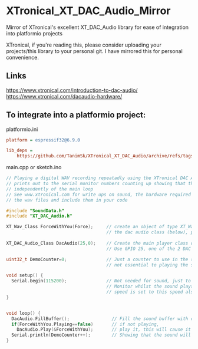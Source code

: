 
# XTronical_XT_DAC_Audio_Mirror
Mirror of XTronical's excellent XT_DAC_Audio library for ease of integration into platformio projects

XTronical, if you're reading this, please consider uploading your projects/this library to your personal git. I have mirrored this for personal convenience.

## Links
https://www.xtronical.com/introduction-to-dac-audio/
https://www.xtronical.com/dacaudio-hardware/

## To integrate into a platformio project:

platformio.ini

```ini
platform = espressif32@6.9.0
```

```ini
lib_deps =
    https://github.com/TanimSk/XTronical_XT_DAC_Audio/archive/refs/tags/v1.0.zip
```

main.cpp or sketch.ino
```cpp
// Playing a digital WAV recording repeatadly using the XTronical DAC Audio library
// prints out to the serial monitor numbers counting up showing that the sound plays 
// independently of the main loop
// See www.xtronical.com for write ups on sound, the hardware required and how to make
// the wav files and include them in your code

#include "SoundData.h"
#include "XT_DAC_Audio.h"

XT_Wav_Class ForceWithYou(Force);     // create an object of type XT_Wav_Class that is used by 
                                      // the dac audio class (below), passing wav data as parameter.
                                      
XT_DAC_Audio_Class DacAudio(25,0);    // Create the main player class object. 
                                      // Use GPIO 25, one of the 2 DAC pins and timer 0

uint32_t DemoCounter=0;               // Just a counter to use in the serial monitor
                                      // not essential to playing the sound

void setup() {
  Serial.begin(115200);               // Not needed for sound, just to demo printing to the serial
                                      // Monitor whilst the sound plays, ensure your serial monitor
                                      // speed is set to this speed also.
}


void loop() {
  DacAudio.FillBuffer();                // Fill the sound buffer with data
  if(ForceWithYou.Playing==false)       // if not playing,
    DacAudio.Play(&ForceWithYou);       // play it, this will cause it to repeat and repeat...
  Serial.println(DemoCounter++);        // Showing that the sound will play as well as your code running here.
}
```
